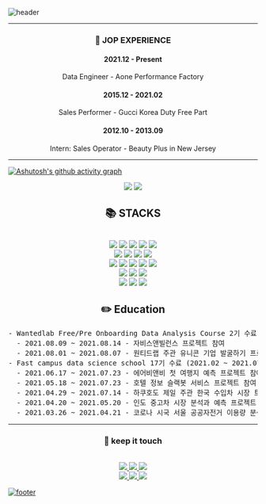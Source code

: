![header](https://capsule-render.vercel.app/api?type=Waving&color=timeGradient&height=300&section=header&text=Hello%20Word!👋%20I%20AM%20GILBERT!&fontSize=48)

---
<div align=center> 

### 👔 JOP EXPERIENCE
  
#### 2021.12 - Present 
Data Engineer - Aone Performance Factory

#### 2015.12 - 2021.02  
Sales Performer - Gucci Korea Duty Free Part

#### 2012.10 - 2013.09
Intern: Sales Operator - Beauty Plus in New Jersey
</div>

---

[![Ashutosh's github activity graph](https://github-readme-activity-graph.vercel.app/graph?username=Ki-Sung&bg_color=fffff&color=708090&theme=github)](https://github.com/ashutosh00710/github-readme-activity-graph)

<div align=center><img src="https://github-readme-stats.vercel.app/api?username=Ki-Sung&show_icons=true&theme=transparent">   <img src="https://github-readme-stats.vercel.app/api/top-langs/?username=Ki-Sung&layout=compact&theme=transparent"></div>

<div align=center><h2>📚 STACKS</h2></div>

<div align=center> 
  <br>
  <img src="https://img.shields.io/badge/python-3776AB?style=for-the-badge&logo=python&logoColor=white"> 
  <img src="https://img.shields.io/badge/selenium-43B02A?style=for-the-badge&logo=Selenium&logoColor=white">
  <img src="https://img.shields.io/badge/tableau-E97627?style=for-the-badge&logo=Tableau&logoColor=white">
  <img src="https://img.shields.io/badge/scikitlearn-F7931E?style=for-the-badge&logo=Scikit-learn&logoColor=white">
  <img src="https://img.shields.io/badge/tensorflow-FF6F00?style=for-the-badge&logo=tensorflow&logoColor=white">

  <br>
  <img src="https://img.shields.io/badge/fastapi-009688?style=for-the-badge&logo=FastAPI&logoColor=white">
  <img src="https://img.shields.io/badge/flask-000000?style=for-the-badge&logo=flask&logoColor=white">
  <img src="https://img.shields.io/badge/node.js-339933?style=for-the-badge&logo=Node.js&logoColor=white"> 
  <img src="https://img.shields.io/badge/express-000000?style=for-the-badge&logo=express&logoColor=white">
  
  <br>

  <img src="https://img.shields.io/badge/linux-FCC624?style=for-the-badge&logo=linux&logoColor=black"> 
  <img src="https://img.shields.io/badge/mysql-4479A1?style=for-the-badge&logo=mysql&logoColor=white"> 
  <img src="https://img.shields.io/badge/postgresql-4169E1?style=for-the-badge&logo=PostgreSQL&logoColor=white"> 
  <img src="https://img.shields.io/badge/mongoDB-47A248?style=for-the-badge&logo=MongoDB&logoColor=white">
  <img src="https://img.shields.io/badge/amazonaws-232F3E?style=for-the-badge&logo=amazonaws&logoColor=white"> 

  <br>
  
  <img src="https://img.shields.io/badge/html5-E34F26?style=for-the-badge&logo=html5&logoColor=white"> 
  <img src="https://img.shields.io/badge/css-1572B6?style=for-the-badge&logo=css3&logoColor=white"> 
  <img src="https://img.shields.io/badge/javascript-F7DF1E?style=for-the-badge&logo=javascript&logoColor=black"> 
  <br>
  
  <img src="https://img.shields.io/badge/github-181717?style=for-the-badge&logo=github&logoColor=white">
  <img src="https://img.shields.io/badge/git-F05032?style=for-the-badge&logo=git&logoColor=white">
  <img src="https://img.shields.io/badge/docker-2496ED?style=for-the-badge&logo=Docker&logoColor=white">

  <br>
  
</div>


<div align=center><h2>✏️ Education </h2></div>
<pre>
- Wantedlab Free/Pre Onboarding Data Analysis Course 2기 수료 (2021.07 ~ 2021.08)
  - 2021.08.09 ~ 2021.08.14 - 자비스앤빌런스 프로젝트 참여
  - 2021.08.01 ~ 2021.08.07 - 원티드랩 주관 유니콘 기업 발굴하기 프로젝트 참여
- Fast campus data science school 17기 수료 (2021.02 ~ 2021.07)
  - 2021.06.17 ~ 2021.07.23 - 에어비앤비 첫 여행지 예측 프로젝트 참여 
  - 2021.05.18 ~ 2021.07.23 - 호텔 정보 슬랙봇 서비스 프로젝트 참여 
  - 2021.04.29 ~ 2021.07.14 - 하쿠호도 제일 주관 한국 수입차 시장 트렌드 분석, TV 광고 제안 서비스 프로젝트 참여
  - 2021.04.20 ~ 2021.05.20 - 인도 중고차 시장 분석과 예측 프로젝트 참여 
  - 2021.03.26 ~ 2021.04.21 - 코로나 시국 서울 공공자전거 이용량 분석 프로젝트 참여
</pre>

---

<div align=center><h3> 🤝 keep it touch </h3></div>

<div align=center> 
  <br>
  <a href="mailto:kcs4912@gmail.com"><img src="https://img.shields.io/badge/gmail-EA4335?style=for-the-badge&logo=Gmail&logoColor=white">
  <a href="https://github.com/Ki-Sung"><img src="https://img.shields.io/badge/github-181717?style=for-the-badge&logo=Github&logoColor=white"> 
  <a href="https://www.notion.so/Gilbert-Kim-Ki-sung-3189736ac5cb4935847b60bc6c4635b9"><img src="https://img.shields.io/badge/notion-000000?style=for-the-badge&logo=Notion&logoColor=white">
    
  <br>
  <a href="https://www.linkedin.com/in/kisung-kim-b65211218/"><img src="https://img.shields.io/badge/linkedin-0A66C2?style=for-the-badge&logo=LinkedIn&logoColor=white">
  <a href="https://www.facebook.com/kisung.kim.142/"><img src="https://img.shields.io/badge/facebook-1877F2?style=for-the-badge&logo=Facebook&logoColor=white">
  <a href="https://www.instagram.com/kcs4912/"><img src="https://img.shields.io/badge/instagram-E4405F?style=for-the-badge&logo=Instagram&logoColor=white">
    
  <br>
  
</div>
    
![footer](https://capsule-render.vercel.app/api?type=Waving&color=timeGradient&height=100&section=footer)
